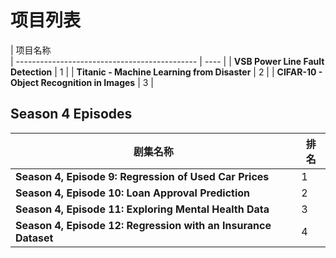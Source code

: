 # 项目列表

| 项目名称                                      
| --------------------------------------------- | ---- |
| **VSB Power Line Fault Detection**           | 1    |
| **Titanic - Machine Learning from Disaster** | 2    |
| **CIFAR-10 - Object Recognition in Images**  | 3    |

## Season 4 Episodes
| 剧集名称                                     | 排名 |
| --------------------------------------------- | ---- |
| **Season 4, Episode 9: Regression of Used Car Prices** | 1    |
| **Season 4, Episode 10: Loan Approval Prediction** | 2    |
| **Season 4, Episode 11: Exploring Mental Health Data** | 3    |
| **Season 4, Episode 12: Regression with an Insurance Dataset** | 4    |
